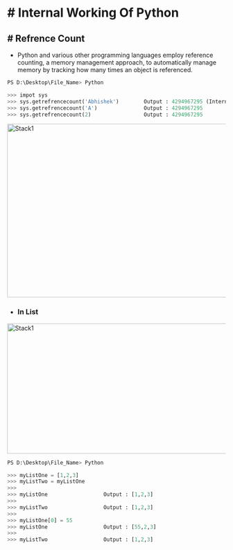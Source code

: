 # # Internal Working Of Python

## # Refrence Count

- Python and various other programming languages employ reference counting, a memory management approach, to automatically manage memory by tracking how many times an object is referenced.

``` py
PS D:\Desktop\File_Name> Python

>>> impot sys
>>> sys.getrefrencecount('Abhishek')        Output : 4294967295 (Internaly a complier optimization loop runs)
>>> sys.getrefrencecount('A')               Output : 4294967295
>>> sys.getrefrencecount(2)                 Output : 4294967295
```

<img src="https://github.com/user-attachments/assets/ae42ce45-5b71-440c-9251-48e27dcb1dc5" alt="Stack1" width="750" height="400">


- ### In List


<img src="https://github.com/user-attachments/assets/49ce0bc2-9c69-4134-943a-b71020bfb8ef" alt="Stack1" width="650" height="300">

``` py 
PS D:\Desktop\File_Name> Python

>>> myListOne = [1,2,3]
>>> myListTwo = myListOne
>>>
>>> myListOne                  Output : [1,2,3] 
>>>
>>> myListTwo                  Output : [1,2,3] 
>>>
>>> myListOne[0] = 55
>>> myListOne                  Output : [55,2,3] 
>>>
>>> myListTwo                  Output : [1,2,3]
```




























